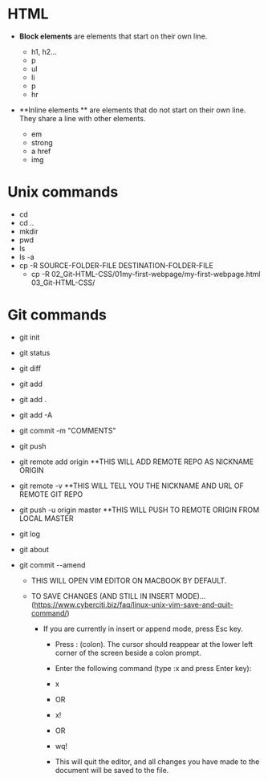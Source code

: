 # HTML
* **Block elements** are elements that start on their own line.
	* h1, h2...
	* p
	* ul
	* li
	* p 
	* hr

* **Inline elements ** are elements that do not start on their own line. They share a line with other elements.
	* em
	* strong 
	* a href 
	* img  
# Unix commands
* cd 
* cd ..
* mkdir
* pwd
* ls
* ls -a
* cp -R SOURCE-FOLDER-FILE DESTINATION-FOLDER-FILE
	* cp -R 02_Git-HTML-CSS/01my-first-webpage/my-first-webpage.html 03_Git-HTML-CSS/



# Git commands
* git init
* git status
* git diff
* git add
* git add .
* git add -A
* git commit -m "COMMENTS"
* git push

* git remote add origin <URL OF REMOTE REPO>
	**THIS WILL ADD REMOTE REPO AS NICKNAME ORIGIN 

* git remote -v
	**THIS WILL TELL YOU THE NICKNAME AND URL OF REMOTE GIT REPO

* git push -u origin master
	**THIS WILL PUSH TO REMOTE ORIGIN FROM LOCAL MASTER

* git log
* git about
* git commit --amend <THIS AMENDS LAST COMMIT MESSAGE>
	* THIS WILL OPEN VIM EDITOR ON MACBOOK BY DEFAULT.
	* TO SAVE CHANGES (AND STILL IN INSERT MODE)...(https://www.cyberciti.biz/faq/linux-unix-vim-save-and-quit-command/)

	  * If you are currently in insert or append mode, press Esc key.

		* Press : (colon). The cursor should reappear at the lower left corner of the screen beside a colon prompt.

		* Enter the following command (type :x and press Enter key):

		* x
		* OR

		* x!
		* OR

		* wq!
		* This will quit the editor, and all changes you have made to the document will be saved to the file.